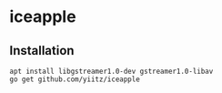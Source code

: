 # iceapple

## Installation
```
apt install libgstreamer1.0-dev gstreamer1.0-libav
go get github.com/yiitz/iceapple
```